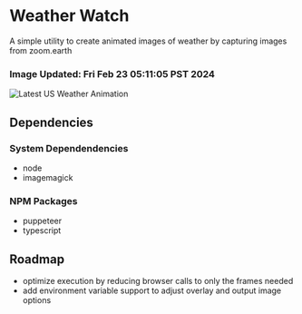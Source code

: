 # Weather Watch

A simple utility to create animated images of weather by capturing images from zoom.earth

### Image Updated: Fri Feb 23 05:11:05 PST 2024

![Latest US Weather Animation](animations/2024-02-23.webp)

## Dependencies
### System Dependendencies
* node
* imagemagick
### NPM Packages
* puppeteer
* typescript

## Roadmap
* optimize execution by reducing browser calls to only the frames needed
* add environment variable support to adjust overlay and output image options
